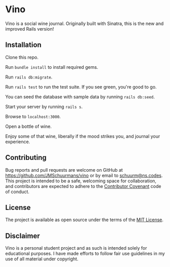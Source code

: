 # Vino

Vino is a social wine journal. Originally built with Sinatra, this is the new and improved Rails version!

## Installation

Clone this repo.

Run `bundle install` to install required gems.

Run `rails db:migrate`.

Run `rails test` to run the test suite. If you see green, you're good to go.

You can seed the database with sample data by running `rails db:seed`.

Start your server by running `rails s`.

Browse to `localhost:3000`.

Open a bottle of wine.

Enjoy some of that wine, liberally if the mood strikes you, and journal your experience.

## Contributing


Bug reports and pull requests are welcome on GitHub at https://github.com/JMSchuurmans/vino or by email to schuurm@ns.codes. This project is intended to be a safe, welcoming space for collaboration, and contributors are expected to adhere to the [Contributor Covenant](http://contributor-covenant.org) code of conduct.


## License


The project is available as open source under the terms of the [MIT License](http://opensource.org/licenses/MIT).


## Disclaimer


Vino is a personal student project and as such is intended solely for educational purposes. I have made efforts to follow fair use guidelines in my use of all material under copyright.
